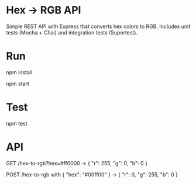 # Hex → RGB API

Simple REST API with Express that converts hex colors to RGB.
Includes unit tests (Mocha + Chai) and integration tests (Supertest).

# Run
npm install

npm start

# Test
npm test

# API

GET /hex-to-rgb?hex=#ff0000 → { "r": 255, "g": 0, "b": 0 }

POST /hex-to-rgb with { "hex": "#00ff00" } → { "r": 0, "g": 255, "b": 0 }
